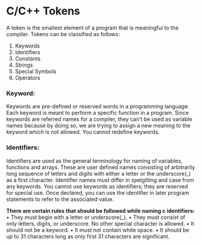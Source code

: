 
# C/C++ Tokens
A token is the smallest element of a program that is meaningful to the compiler. Tokens can be classified as follows:
1.	Keywords
2.	Identifiers
3.	Constants
4.	Strings
5.	Special Symbols
6.	Operators

### Keyword: 
Keywords are pre-defined or reserved words in a programming language. Each keyword is meant to perform a specific function in a program. Since keywords are referred names for a compiler, they can’t be used as variable names because by doing so, we are trying to assign a new meaning to the keyword which is not allowed. You cannot redefine keywords.

### Identifiers: 
Identifiers are used as the general terminology for naming of variables, functions and arrays. These are user defined names consisting of arbitrarily long sequence of letters and digits with either a letter or the underscore(_) as a first character. Identifier names must differ in spelgitling and case from any keywords. You cannot use keywords as identifiers; they are reserved for special use. Once declared, you can use the identifier in later program statements to refer to the associated value. 

**There are certain rules that should be followed while naming c identifiers:**
•	They must begin with a letter or underscore(_).
•	They must consist of only letters, digits, or underscore. No other special character is allowed.
•	It should not be a keyword.
•	It must not contain white space.
•	It should be up to 31 characters long as only first 31 characters are significant.

